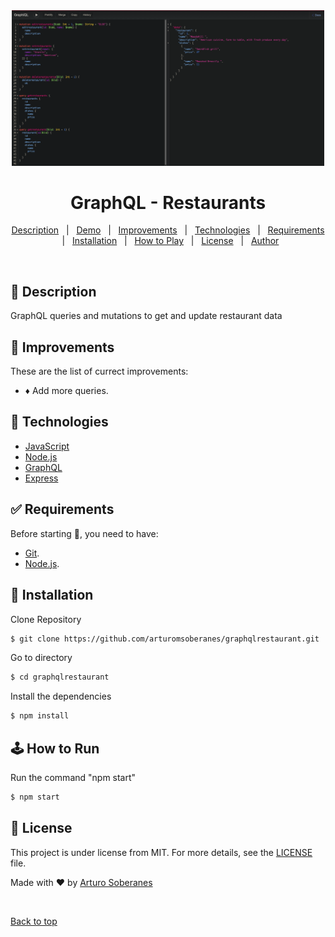<div align="center" id="top">
  <img src="screenshot.png"  width="500"/>   
</div>

# <h1 align="center">GraphQL - Restaurants</h1>

<p align="center">
  <a href="#dart-description">Description</a> &#xa0; | &#xa0; 
  <a href="#dart-demo">Demo</a> &#xa0; | &#xa0;
  <a href="#memo-improvements">Improvements</a> &#xa0; | &#xa0;
  <a href="#art-technologies">Technologies</a> &#xa0; | &#xa0;
  <a href="#white_check_mark-requirements">Requirements</a> &#xa0; | &#xa0;
  <a href="#toolbox-installation">Installation</a> &#xa0; | &#xa0;
  <a href="#joystickhow-to-play">How to Play</a> &#xa0; | &#xa0;
  <a href="#briefcase-license">License</a> &#xa0; | &#xa0;
  <a href="https://github.com/arturomsoberanes" target="_blank">Author</a>
</p>

<br>


## :dart: Description ##

GraphQL queries and mutations to get and update restaurant data

## :memo: Improvements ##

These are the list of currect improvements:

- :diamonds: Add more queries.	

## :art: Technologies ##

- [JavaScript](https://www.w3schools.com/js/)
- [Node.js](https://nodejs.org/)
- [GraphQL](https://graphql.org/)
- [Express](https://expressjs.com/)

## :white_check_mark: Requirements ##

Before starting :checkered_flag:, you need to have:
- [Git](https://git-scm.com).
- [Node.js](https://nodejs.org/en/).

## :toolbox: Installation ##

Clone Repository

```bash
$ git clone https://github.com/arturomsoberanes/graphqlrestaurant.git
```
Go to directory

```bash
$ cd graphqlrestaurant
```
Install the dependencies

```bash
$ npm install 
```

## :joystick:	How to Run ##

Run the command "npm start"

```bash
$ npm start
```


## :briefcase:	 License ##

This project is under license from MIT. For more details, see the [LICENSE](LICENSE) file.


Made with :heart: by <a href="https://github.com/arturomsoberanes" target="_blank">Arturo Soberanes</a>

&#xa0;

<a href="#top">Back to top</a>


